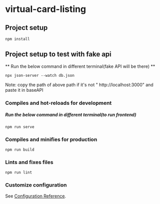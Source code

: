 # virtual-card-listing

## Project setup
```
npm install
```
## Project setup to test with fake api

** Run the below command in different terminal(fake API will be there) **
```
npx json-server --watch db.json
```

Note: copy the path of above path if it's not " http://localhost:3000" and paste it in baseAPI 

### Compiles and hot-reloads for development
##### Run the below command in different terminal(to run frontend)
```
npm run serve
```

### Compiles and minifies for production
```
npm run build
```

### Lints and fixes files
```
npm run lint
```

### Customize configuration
See [Configuration Reference](https://cli.vuejs.org/config/).
